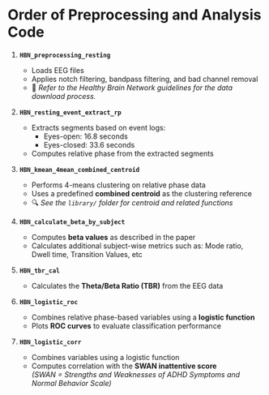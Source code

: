 #  Order of Preprocessing and Analysis Code

1. **`HBN_preprocessing_resting`**  
   - Loads EEG files  
   - Applies notch filtering, bandpass filtering, and bad channel removal  
   - 📌 *Refer to the Healthy Brain Network guidelines for the data download process.*

2. **`HBN_resting_event_extract_rp`**  
   - Extracts segments based on event logs:  
     - Eyes-open: 16.8 seconds  
     - Eyes-closed: 33.6 seconds  
   - Computes relative phase from the extracted segments

3. **`HBN_kmean_4mean_combined_centroid`**  
   - Performs 4-means clustering on relative phase data  
   - Uses a predefined **combined centroid** as the clustering reference  
   - 🔍 *See the `library/` folder for centroid and related functions*

4. **`HBN_calculate_beta_by_subject`**  
   - Computes **beta values** as described in the paper  
   - Calculates additional subject-wise metrics such as:
     Mode ratio, Dwell time, Transition Values, etc

5. **`HBN_tbr_cal`**  
   - Calculates the **Theta/Beta Ratio (TBR)** from the EEG data

6. **`HBN_logistic_roc`**  
   - Combines relative phase-based variables using a **logistic function**  
   - Plots **ROC curves** to evaluate classification performance

7. **`HBN_logistic_corr`**  
   - Combines variables using a logistic function  
   - Computes correlation with the **SWAN inattentive score**  
     *(SWAN = Strengths and Weaknesses of ADHD Symptoms and Normal Behavior Scale)*
